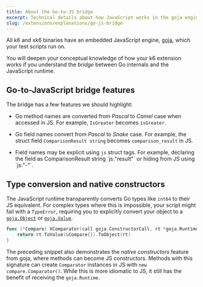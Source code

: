 ```yaml
---
title: About the Go-to-JS bridge
excerpt: Technical details about how JavaScript works in the goja engine.
slug: /extensions/explanations/go-js-bridge
---
```


All k6 and xk6 binaries have an embedded JavaScript engine, [goja](https://github.com/dop251/goja),
which your test scripts run on.

You will deepen your conceptual knowledge of how your k6 extension works if you understand the _bridge_ between Go internals and the JavaScript runtime. 

## Go-to-JavaScript bridge features

The bridge has a few features we should highlight:

- Go method names are converted from _Pascal_ to _Camel_ case when
  accessed in JS. For example, `IsGreater` becomes `isGreater`.

- Go field names convert from _Pascal_ to _Snake_ case. For example, the struct field `ComparisonResult string`
  becomes `comparison_result` in JS.

- Field names may be explicit using `js` struct tags. For example, declaring the field as <CodeInline>ComparisonResult string &grave;js:"result"&grave;</CodeInline>
  or hiding from JS using <CodeInline>&grave;js:"-"&grave;</CodeInline>.

## Type conversion and native constructors

The JavaScript runtime transparently converts Go types like `int64` to their JS equivalent.
For complex types where this is impossible, your script might fail with a `TypeError`, requiring you to explicitly convert
your object to a [`goja.Object`](https://pkg.go.dev/github.com/dop251/goja#Object) or [`goja.Value`](https://pkg.go.dev/github.com/dop251/goja#Value).

```go
func (*Compare) XComparator(call goja.ConstructorCall, rt *goja.Runtime) *goja.Object {
	return rt.ToValue(&Compare{}).ToObject(rt)
}
```

The preceding snippet also demonstrates the _native constructors_ feature from goja, where methods can become JS constructors.
Methods with this signature can create `Comparator` instances in JS with `new compare.Comparator()`.
While this is more idiomatic to JS, it still has the benefit of receiving the `goja.Runtime`.


